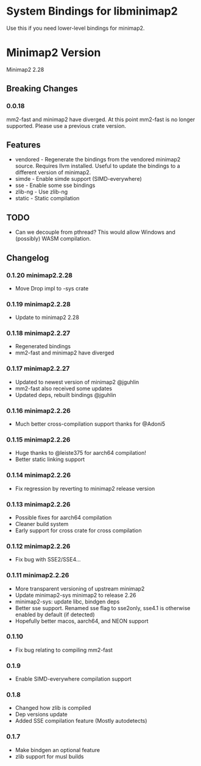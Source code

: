 # System Bindings for libminimap2
Use this if you need lower-level bindings for minimap2.

# Minimap2 Version
Minimap2 2.28

## Breaking Changes
### 0.0.18
mm2-fast and minimap2 have diverged. At this point mm2-fast is no longer supported. Please use a previous crate version.

## Features 
* vendored - Regenerate the bindings from the vendored minimap2 source. Requires llvm installed. Useful to update the bindings to a different version of minimap2.
* simde - Enable simde support (SIMD-everywhere)
* sse - Enable some sse bindings
* zlib-ng - Use zlib-ng
* static - Static compilation

## TODO
* Can we decouple from pthread? This would allow Windows and (possibly) WASM compilation.

## Changelog
### 0.1.20 minimap2.2.28
* Move Drop impl to -sys crate

### 0.1.19 minimap2.2.28
* Update to minimap2 2.28

### 0.1.18 minimap2.2.27
* Regenerated bindings
* mm2-fast and minimap2 have diverged

### 0.1.17 minimap2.2.27
* Updated to newest version of minimap2 @jguhlin
* mm2-fast also received some updates
* Updated deps, rebuilt bindings @jguhlin

### 0.1.16 minimap2.2.26
* Much better cross-compilation support thanks for @Adoni5

### 0.1.15 minimap2.2.26
* Huge thanks to @leiste375 for aarch64 compilation!
* Better static linking support

### 0.1.14 minimap2.2.26
 * Fix regression by reverting to minimap2 release version

### 0.1.13 minimap2.2.26
 * Possible fixes for aarch64 compilation
 * Cleaner build system
 * Early support for cross crate for cross compilation

### 0.1.12 minimap2.2.26
 * Fix bug with SSE2/SSE4...
 
### 0.1.11 minimap2.2.26
* More transparent versioning of upstream minimap2
* Update minimap2-sys minimap2 to release 2.26
* minimap2-sys: update libc, bindgen deps
* Better sse support. Renamed sse flag to sse2only, sse4.1 is otherwise enabled by default (if detected)
* Hopefully better macos, aarch64, and NEON support

### 0.1.10
* Fix bug relating to compiling mm2-fast 

### 0.1.9
* Enable SIMD-everywhere compilation support

### 0.1.8
* Changed how zlib is compiled
* Dep versions update
* Added SSE compilation feature (Mostly autodetects)

### 0.1.7
* Make bindgen an optional feature
* zlib support for musl builds
